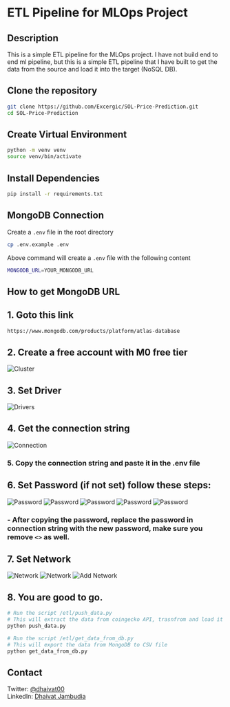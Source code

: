 # ETL Pipeline for MLOps Project

## Description

This is a simple ETL pipeline for the MLOps project. I have not build end to end ml pipeline, but this is a simple ETL pipeline that I have built to get the data from the source and load it into the target (NoSQL DB).

## Clone the repository
```bash
git clone https://github.com/Excergic/SOL-Price-Prediction.git
cd SOL-Price-Prediction
```

## Create Virtual Environment

```bash
python -m venv venv
source venv/bin/activate
```

## Install Dependencies

```bash
pip install -r requirements.txt
```

## MongoDB Connection

Create a `.env` file in the root directory

```bash
cp .env.example .env
```
Above command will create a `.env` file with the following content

```bash
MONGODB_URL=YOUR_MONGODB_URL
```
## How to get MongoDB URL

## 1. Goto this link 
```bash
https://www.mongodb.com/products/platform/atlas-database
```

## 2. Create a free account with M0 free tier
![Cluster](https://raw.githubusercontent.com/Excergic/images/main/cluster0.png)

## 3. Set Driver
![Drivers](https://raw.github.com/Excergic/images/main/driver2.png)

## 4. Get the connection string
![Connection](https://raw.githubusercontent.com/Excergic/images/main/connection3.png)

### 5. Copy the connection string and paste it in the .env file

## 6. Set Password (if not set) follow these steps:
![Password](https://raw.github.com/Excergic/images/main/password7.png)
![Password](https://raw.github.com/Excergic/images/main/password8.png)
![Password](https://raw.githubusercontent.com/Excergic/images/main/password9.png)
![Password](https://raw.github.com/Excergic/images/main/password10.png)
![Password](https://raw.githubusercontent.com/Excergic/images/main/final11.png)


### - After copying the password, replace the password in connection string with the new password, make sure you remove `<>` as well. 


## 7. Set Network

![Network](https://raw.githubusercontent.com/Excergic/images/main/network4.png)
![Network](https://raw.githubusercontent.com/Excergic/images/main/network5.png)
![Add Network](https://raw.githubusercontent.com/Excergic/images/main/addnetwork6.png)

## 8. You are good to go.

```bash
# Run the script /etl/push_data.py
# This will extract the data from coingecko API, trasnfrom and load it into MongoDB
python push_data.py

# Run the script /etl/get_data_from_db.py
# This will export the data from MongoDB to CSV file
python get_data_from_db.py  

``` 

## Contact 

Twitter: [@dhaivat00](https://x.com/dhaivat00)  
LinkedIn: [Dhaivat Jambudia](https://www.linkedin.com/in/dhaivat-jambudia/)
